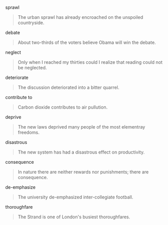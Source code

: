 sprawl

> The urban sprawl has already encroached on the unspoiled countryside.

debate

> About two-thirds of the voters believe Obama will win the debate.

neglect

> Only when I reached my thirties could I realize that reading could not be neglected.

deteriorate

> The discussion deteriorated into a bitter quarrel.

contribute to

> Carbon dioxide contributes to air pullution.

deprive

> The new laws deprived many people of the most elementray freedoms.

disastrous

> The new system has had a disastrous effect on productivity.

consequence

> In nature there are neither rewards nor punishments; there are consequence.

de-emphasize

> The university de-emphasized inter-collegiate football.

thoroughfare

> The Strand is one of London's busiest thoroughfares.